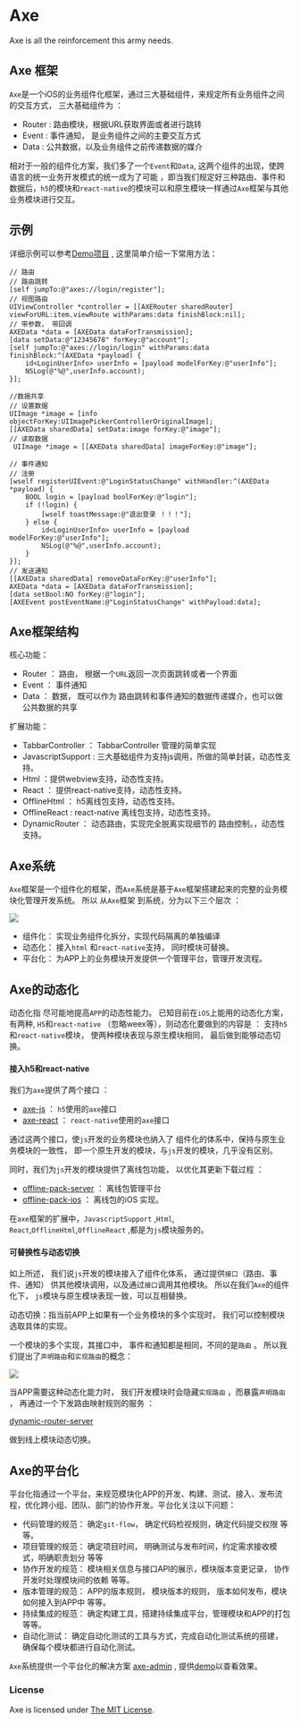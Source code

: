 # Axe

Axe is all the reinforcement this army needs.

## Axe 框架

`Axe`是一个iOS的业务组件化框架，通过三大基础组件，来规定所有业务组件之间的交互方式， 三大基础组件为 ： 

* Router : 路由模块，根据URL获取界面或者进行跳转
* Event : 事件通知， 是业务组件之间的主要交互方式
* Data :  公共数据，以及业务组件之前传递数据的媒介

相对于一般的组件化方案，我们多了一个`Event`和`Data`, 这两个组件的出现，使跨语言的统一业务开发模式的统一成为了可能 ，即当我们规定好三种路由、事件和数据后，`h5`的模块和`react-native`的模块可以和原生模块一样通过`Axe`框架与其他业务模块进行交互。

## 示例

详细示例可以参考[Demo项目](https://github.com/axe-org/demo-app) , 这里简单介绍一下常用方法：
	
	// 路由
	// 路由跳转
	[self jumpTo:@"axes://login/register"];
	// 视图路由
	UIViewController *controller = [[AXERouter sharedRouter] viewForURL:item.viewRoute withParams:data finishBlock:nil];
	// 带参数， 带回调
	AXEData *data = [AXEData dataForTransmission];
	[data setData:@"12345678" forKey:@"account"];
	[self jumpTo:@"axes://login/login" withParams:data finishBlock:^(AXEData *payload) {
	    id<LoginUserInfo> userInfo = [payload modelForKey:@"userInfo"];
	    NSLog(@"%@",userInfo.account);
	}];
	    
	//数据共享
	// 设置数据
	UIImage *image = [info objectForKey:UIImagePickerControllerOriginalImage];
	[[AXEData sharedData] setData:image forKey:@"image"];
    // 读取数据
	 UIImage *image = [[AXEData sharedData] imageForKey:@"image"];
	 
	// 事件通知
	// 注册
	[wself registerUIEvent:@"LoginStatusChange" withHandler:^(AXEData *payload) {
		BOOL login = [payload boolForKey:@"login"];
		if (!login) {
			[wself toastMessage:@"退出登录 ！！！"];
		} else {
			id<LoginUserInfo> userInfo = [payload modelForKey:@"userInfo"];
			NSLog(@"%@",userInfo.account);
		}
	}];
	// 发送通知
	[[AXEData sharedData] removeDataForKey:@"userInfo"];
	AXEData *data = [AXEData dataForTransmission];
	[data setBool:NO forKey:@"login"];
	[AXEEvent postEventName:@"LoginStatusChange" withPayload:data];
         
 
	

## Axe框架结构
 
 核心功能：
 
* Router ： 路由， 根据一个`URL`返回一次页面跳转或者一个界面
* Event  ： 事件通知 
* Data ： 数据， 既可以作为 路由跳转和事件通知的数据传递媒介，也可以做公共数据的共享

扩展功能：

* TabbarController ： TabbarController 管理的简单实现
* JavascriptSupport : 三大基础组件为支持js调用，所做的简单封装，动态性支持。
* Html ：提供webview支持，动态性支持。
* React ： 提供react-native支持，动态性支持。
* OfflineHtml ： h5离线包支持，动态性支持。
* OfflineReact : react-native 离线包支持，动态性支持。
* DynamicRouter ： 动态路由，实现完全脱离实现细节的 路由控制。，动态性支持。


## Axe系统

`Axe`框架是一个组件化的框架，而`Axe`系统是基于`Axe`框架搭建起来的完整的业务模块化管理开发系统。 所以 从`Axe`框架 到系统，分为以下三个层次 ：

![](axe-system.png)

* 组件化： 实现业务组件化拆分，实现代码隔离的单独编译
* 动态化： 接入`html` 和`react-native`支持， 同时模块可替换。
* 平台化： 为APP上的业务模块开发提供一个管理平台，管理开发流程。

## Axe的动态化

动态化指 尽可能地提高`APP`的动态性能力。 已知目前在`iOS`上能用的动态化方案，有两种, `H5`和`react-native` （忽略weex等），则动态化要做到的内容是 ： 支持`h5`和`react-native`模块， 使两种模块表现与原生模块相同， 最后做到能够动态切换。

#### 接入h5和react-native

我们为`axe`提供了两个接口 ：

* [axe-js](https://github.com/axe-org/axe-js) ： `h5`使用的`axe`接口
* [axe-react](https://github.com/axe-org/axe-react) ： `react-native`使用的`axe`接口

通过这两个接口，使`js`开发的业务模块也纳入了 组件化的体系中，保持与原生业务模块的一致性， 即一个原生开发的模块，与`js`开发的模块，几乎没有区别。

同时，我们为`js`开发的模块提供了离线包功能， 以优化其更新下载过程 ：

* [offline-pack-server](https://github.com/axe-org/offline-pack-server) ： 离线包管理平台
* [offline-pack-ios](https://github.com/axe-org/offline-pack-ios) ： 离线包的iOS 实现。

在`axe`框架的扩展中，`JavascriptSupport` ,`Html`, `React`,`OfflineHtml`,`OfflineReact` ,都是为`js`模块服务的。

#### 可替换性与动态切换

如上所述， 我们说`js`开发的模块接入了组件化体系， 通过提供`接口`（路由、事件、通知） 供其他模块调用，以及通过`接口`调用其他模块。 所以在我们`Axe`的组件化下， `js`模块与原生模块表现一致，可以互相替换。

动态切换：指当前APP上如果有一个业务模块的多个实现时， 我们可以控制模块选取具体的实现。

一个模块的多个实现，其接口中， 事件和通知都是相同，不同的是`路由` 。 所以我们提出了`声明路由`和`实现路由`的概念：

![](router-declaration.png)

当APP需要这种动态化能力时， 我们开发模块时会隐藏`实现路由` ，而暴露`声明路由` ， 再通过一个下发路由映射规则的服务 ：

[dynamic-router-server](https://github.com/axe-org/dynamic-router-server)

做到线上模块动态切换。 

## Axe的平台化

平台化指通过一个平台，来规范模块化APP的开发、构建、测试、接入、发布流程，优化跨小组、团队、部门的协作开发。平台化关注以下问题：

* 代码管理的规范： 确定`git-flow`， 确定代码检视规则，确定代码提交权限 等等。
* 项目管理的规范： 确定项目时间， 明确测试与发布时间，约定需求接收模式，明确职责划分 等等 
* 协作开发的规范： 模块相关信息与接口API的展示，模块版本变更记录， 协作开发时处理模块间的依赖 等等。
* 版本管理的规范： APP的版本规则， 模块版本的规则， 版本如何发布，模块如何接入到APP中 等等。
* 持续集成的规范： 确定构建工具，搭建持续集成平台，管理模块和APP的打包  等等。
* 自动化测试：    确定自动化测试的工具与方式，完成自动化测试系统的搭建， 确保每个模块都进行自动化测试。

`Axe`系统提供一个平台化的解决方案 [axe-admin](https://github.com/axe-org/axe-admin) , 提供[demo](https://demo.axe-org.cn)以查看效果。

### License

Axe is licensed under [The MIT License](LICENSE).